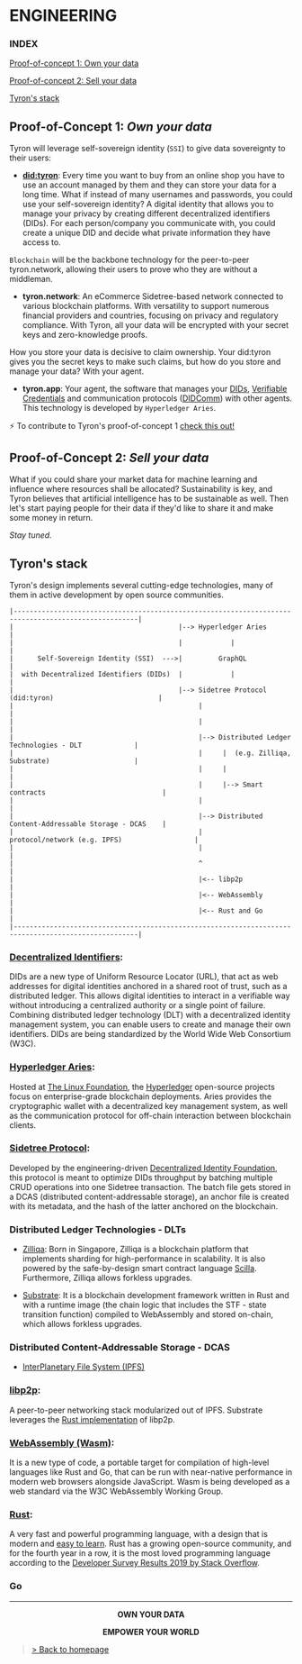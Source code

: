 # ENGINEERING
### INDEX

[Proof-of-concept 1: Own your data](#proof-of-concept-1-own-your-data)

[Proof-of-concept 2: Sell your data](#proof-of-concept-2-sell-your-data)

[Tyron's stack](#tyrons-stack)

## Proof-of-Concept 1: _Own your data_
Tyron will leverage self-sovereign identity (```SSI```) to give data sovereignty to their users:  
- **[did:tyron](https://github.com/julioCabDu/didtyron)**: Every time you want to buy from an online shop you have to use an account managed by them and they can store your data for a long time. What if instead of many usernames and passwords, you could use your self-sovereign identity? A digital identity that allows you to manage your privacy by creating different decentralized identifiers (DIDs). For each person/company you communicate with, you could create a unique DID and decide what private information they have access to.
 
```Blockchain``` will be the backbone technology for the peer-to-peer tyron.network, allowing their users to prove who they are without a middleman.  
- **tyron.network**: An eCommerce Sidetree-based network connected to various blockchain platforms. With versatility to support numerous financial providers and countries, focusing on privacy and regulatory compliance. With Tyron, all your data will be encrypted with your secret keys and zero-knowledge proofs.

How you store your data is decisive to claim ownership. Your did:tyron gives you the secret keys to make such claims, but how do you store and manage your data? With your agent.

- **tyron.app**: Your agent, the software that manages your [DIDs](#decentralized-identifiers), [Verifiable Credentials](https://w3c.github.io/vc-data-model/) and communication protocols ([DIDComm](https://github.com/hyperledger/aries-rfcs/tree/master/concepts/0005-didcomm)) with other agents. This technology is developed by ```Hyperledger Aries```.

:zap: To contribute to Tyron's proof-of-concept 1 [check this out!](https://github.com/wwwTyron/tyron.network/blob/master/engineering/files/POCs/POC_1.md)

## Proof-of-Concept 2: _Sell your data_
What if you could share your market data for machine learning and influence where resources shall be allocated? Sustainability is key, and Tyron believes that artificial intelligence has to be sustainable as well. Then let's start paying people for their data if they'd like to share it and make some money in return.

_Stay tuned._

## Tyron's stack
Tyron's design implements several cutting-edge technologies, many of them in active development by open source communities.
```
|-----------------------------------------------------------------------------------------------------|
|                                         |--> Hyperledger Aries                                      |
|                                         |            |                                              |
|      Self-Sovereign Identity (SSI)  --->|         GraphQL                                           |
|  with Decentralized Identifiers (DIDs)  |            |                                              |                                      
|                                         |--> Sidetree Protocol (did:tyron)                          |
|                                              |                                                      |
|                                              |                                                      |
|                                              |--> Distributed Ledger Technologies - DLT             |
|                                              |     |  (e.g. Zilliqa, Substrate)                     | 
|                                              |     |                                                |
|                                              |     |--> Smart contracts                             |                                  
|                                              |                                                      |
|                                              |--> Distributed Content-Addressable Storage - DCAS    |
|                                              |        protocol/network (e.g. IPFS)                  |
|                                              |                                                      |
|                                              ^                                                      |
|                                              |<-- libp2p                                            |
|                                              |<-- WebAssembly                                       |
|                                              |<-- Rust and Go                                       |
|-----------------------------------------------------------------------------------------------------|

```
### [Decentralized Identifiers](https://w3c.github.io/did-core/): 
DIDs are a new type of Uniform Resource Locator (URL), that act as web addresses for digital identities anchored in a shared root of trust, such as a distributed ledger. This allows digital identities to interact in a verifiable way without introducing a centralized authority or a single point of failure. Combining distributed ledger technology (DLT) with a decentralized identity management system, you can enable users to create and manage their own identifiers. DIDs are being standardized by the World Wide Web Consortium (W3C).

### [Hyperledger Aries](https://github.com/hyperledger/aries):
Hosted at [The Linux Foundation](https://www.linuxfoundation.org/), the [Hyperledger](https://www.hyperledger.org/) open-source projects focus on enterprise-grade blockchain deployments. Aries provides the cryptographic wallet with a decentralized key management system, as well as the communication protocol for off-chain interaction between blockchain clients.

### [Sidetree Protocol](https://github.com/decentralized-identity/sidetree/blob/master/docs/protocol.md):
Developed by the engineering-driven [Decentralized Identity Foundation](https://identity.foundation/), this protocol is meant to optimize DIDs throughput by batching multiple CRUD operations into one Sidetree transaction. The batch file gets stored in a DCAS (distributed content-addressable storage), an anchor file is created with its metadata, and the hash of the latter anchored on the blockchain. 

### Distributed Ledger Technologies - DLTs
- [Zilliqa](https://zilliqa.com): Born in Singapore, Zilliqa is a blockchain platform that implements sharding for high-performance in scalability. It is also powered by the safe-by-design smart contract language [Scilla](https://www.zilliqa.com/language). Furthermore, Zilliqa allows forkless upgrades.

- [Substrate](https://substrate.dev): It is a blockchain development framework written in Rust and with a runtime image (the chain logic that includes the STF - state transition function) compiled to WebAssembly and stored on-chain, which allows forkless upgrades.

### Distributed Content-Addressable Storage - DCAS
- [InterPlanetary File System (IPFS)](https://github.com/ipfs/ipfs)

### [libp2p](https://libp2p.io): 
A peer-to-peer networking stack modularized out of IPFS. Substrate leverages the [Rust implementation](https://github.com/libp2p/rust-libp2p) of libp2p.

### [WebAssembly (Wasm)](https://webassembly.org):
It is a new type of code, a portable target for compilation of high-level languages like Rust and Go, that can be run with near-native performance in modern web browsers alongside JavaScript. Wasm is being developed as a web standard via the W3C WebAssembly Working Group.

### [Rust](https://www.rust-lang.org):
A very fast and powerful programming language, with a design that is modern and [easy to learn](https://doc.rust-lang.org/book/foreword.html). Rust has a growing open-source community, and for the fourth year in a row, it is the most loved programming language according to the [Developer Survey Results 2019 by Stack Overflow](https://insights.stackoverflow.com/survey/2019).  

### Go

---

<div style="text-align:center">
 <p><b>OWN YOUR DATA</b></p>
 <p><b>EMPOWER YOUR WORLD</b></p>
</div>

> <a href="/"> > Back to homepage </a>
